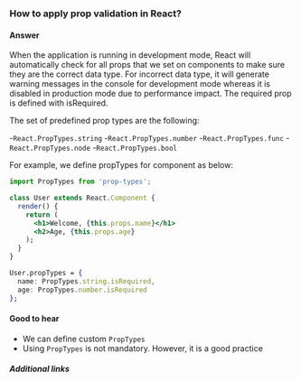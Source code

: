 ### How to apply prop validation in React?

#### Answer

When the application is running in development mode, React will automatically check for all props that we set on components to make sure they are the correct data type. For incorrect data type, it will generate warning messages in the console for development mode whereas it is disabled in production mode due to performance impact. The required prop is defined with isRequired.

The set of predefined prop types are the following:

-`React.PropTypes.string`
-`React.PropTypes.number`
-`React.PropTypes.func`
-`React.PropTypes.node`
-`React.PropTypes.bool`

For example, we define propTypes for component as below:
```jsx
import PropTypes from 'prop-types';

class User extends React.Component {
  render() {
    return (
      <h1>Welcome, {this.props.name}</h1>
      <h2>Age, {this.props.age}
    );
  }
}

User.propTypes = {
  name: PropTypes.string.isRequired,
  age: PropTypes.number.isRequired
};
```

#### Good to hear

- We can define custom `PropTypes`
- Using `PropTypes` is not mandatory. However, it is a good practice

##### Additional links


<!-- tags: (react) -->

<!-- expertise: (2) -->